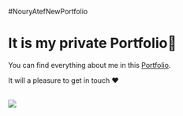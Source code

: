 #NouryAtefNewPortfolio 
<h1>It is my private Portfolio💖</h1>

<p>You can find everything about me in this <a href="https://nourhaan-atef.github.io/NouryAtefNewPortfolio/" >Portfolio</a>.</p>
<p>It will a pleasure to get in touch ❤</p>
<a href="https://nourhaan-atef.github.io/NouryAtefNewPortfolio/">
  <br>
<img src="Portfolio.png" /></a>



